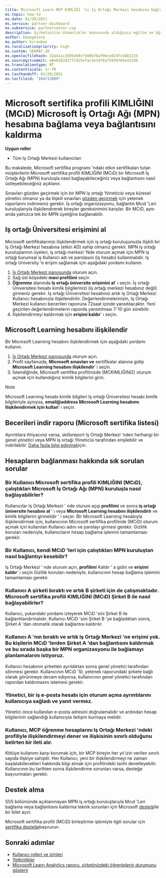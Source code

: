 ```yaml
---
title: Microsoft Learn MCP KIMLIĞI 'ni Iş Ortağı Merkezi hesabına bağlama
ms.topic: how-to
ms.date: 01/29/2021
ms.service: partner-dashboard
ms.subservice: partnercenter-csp
description: Şirketinizin Uzmanlıklar konusunda aldığınız eğitim ve öğrenme yollarını görebilmesi için, MCP KIMLIĞINIZI Iş Ortağı Merkezi hesabınızla ilişkilendirmeyi öğrenin.
author: kbangalore
ms.author: kiranban
ms.localizationpriority: high
ms.custom: SEOMAY.20
ms.openlocfilehash: 32a41ac1695d40cf300b76af96ce824fcd48122d
ms.sourcegitcommit: e8e8362d2777d25efac3e1076af5939765ed13d0
ms.translationtype: MT
ms.contentlocale: tr-TR
ms.lasthandoff: 03/20/2021
ms.locfileid: "104712809"
---
```

# <a name="link-or-unlink-a-microsoft-certification-profile-id-mcid-to-a-microsoft-partner-network-mpn-account"></a>Microsoft sertifika profili KIMLIĞINI (MCıD) Microsoft İş Ortağı Ağı (MPN) hesabına bağlama veya bağlantısını kaldırma

**Uygun roller**

- Tüm Iş Ortağı Merkezi kullanıcıları

Bu makalede, Microsoft sertifika programı 'ndaki etkin sertifikaları tutan müşterilerin Microsoft sertifika profili KIMLIĞINI (MCıD) bir Microsoft İş Ortağı Ağı (MPN) kuruluşla nasıl bağlayabileceğiniz veya bağlantısını nasıl üstleyebileceğiniz açıklanır.

Sınavları gözden geçirmek için bir MPN Iş ortağı Yöneticisi veya küresel yönetici olmanız ya da ilişkili sınavları [gözden geçirmek](https://partner.microsoft.com/pcv/partnership/competencies) için yetenek raporlarını indirmeniz gerekir. İş ortağı organizasyonu, bağlantılı Mcıd 'Leri kuruluşlarıyla ilişkilendirerek bireyler gereksinimini karşılar. Bir MCıD, aynı anda yalnızca tek bir MPN üyeliğine bağlanabilir.

## <a name="get-partner-university-access"></a>Iş ortağı Üniversitesi erişimini al

Microsoft sertifikalarınızı ilişkilendirmek için iş ortağı kuruluşunuzla ilişkili bir Iş Ortağı Merkezi hesabına (etkin AD) sahip olmanız gerekir. MPN iş ortağı kuruluşlarının üyeleri, iş ortağı merkezi 'Nde oturum açmak için MPN iş ortağı kurumsal iş Kullanıcı adı ve parolasını (iş hesabı) kullanmalıdır.
Iş ortağı University 'e erişim sağlamak için aşağıdaki yordamı kullanın.

1. [İş Ortağı Merkezi panosunda](https://partner.microsoft.com/dashboard/) oturum açın.
2. Sağ üst köşedeki **mavi profilimi** seçin
3. **Öğrenme** alanında **Iş ortağı üniversite erişimini al**' ı seçin. İş ortağı Üniversitesi hesabı kimlik bilgilerinizi (iş ortağı merkezi hesabınız değil) girmeniz gerekir. Iş ortağı Üniversitesi hesabınız artık Iş Ortağı Merkezi Kullanıcı hesabınızla ilişkilendirilir. Değerlendirmelerinizin, Iş Ortağı Merkezi kullanıcı becerileri raporuna 72saat içinde yansıtılacaktır. Yeni geçirilen değerlendirmelerin raporda yansıtılması 7-10 gün sürebilir.
4. İlişkilendirmeyi kaldırmak için **erişimi kaldır**' ı seçin.

## <a name="associate-a-microsoft-learning-account"></a>Microsoft Learning hesabını ilişkilendir

Bir Microsoft Learning hesabını ilişkilendirmek için aşağıdaki yordamı kullanın. 

1. [İş Ortağı Merkezi panosunda](https://partner.microsoft.com/dashboard/) oturum açın.
2. Profil sayfanızda, **Microsoft sınavları ve** sertifikalar alanına gidip **Microsoft Learning hesabını ilişkilendir**' i seçin.
3. İstendiğinde, Microsoft sertifika profilinizde (MCKIMLIĞINIZ) oturum açmak için kullandığınız kimlik bilgilerini girin.

>[!NOTE]
>Microsoft Learning hesabı kimlik bilgileri Iş ortağı Üniversitesi hesabı kimlik bilgileriyle aynıysa, **email@address Microsoft Learning hesabımı Ilişkilendirmek için kullan**' ı seçin.

## <a name="download-skills-report-microsoft-certification-list"></a>Becerileri indir raporu (Microsoft sertifika listesi)
Ayrıntılara ihtiyacınız varsa, skillsreport Iş Ortağı Merkezi 'nden herhangi bir genel yönetici veya MPN Iş ortağı Yöneticisi tarafından erişilebilir ve indirilebilir. [Daha fazla bilgi edinmek](./mpn-skills-report.md#view-skills-report-data)için.


## <a name="frequently-asked-questions-about-linking-accounts"></a>Hesapların bağlanması hakkında sık sorulan sorular

### <a name="how-can-a-user-link-their-microsoft-certification-profile-id-mcid-with-the-microsoft-partner-network-mpn-organization-they-work-for"></a>Bir Kullanıcı Microsoft sertifika profili KIMLIĞINI (MCıD), çalıştıkları Microsoft İş Ortağı Ağı (MPN) kuruluşla nasıl bağlayabilirler?

Kullanıcılar Iş Ortağı Merkezi ' nde oturum açıp **profilimi** ve sonra **iş ortağı üniversite hesabını al** ' ı veya **Microsoft Learning hesabını ilişkilendirir** ve kimlik bilgilerini girmelidir ' i seçer. Bir Microsoft Learning hesabıyla ilişkilendirmek için, kullanıcının Microsoft sertifika profilinde (MCıD) oturum açmak için kullanılan Kullanıcı adını ve parolayı girmesi gerekir. Gizlilik konuları nedeniyle, kullanıcıların hesap bağlama işlemini tamamlaması gerekir.  

### <a name="how-can-a-user-unlink-their-mcid-from-the-mpn-organization-they-work-for"></a>Bir Kullanıcı, kendi MCıD 'leri için çalıştıkları MPN kuruluştan nasıl bağlantıyı kesebilir?

Iş Ortağı Merkezi ' nde oturum açın, **profilimi** Kaldır ' a gidin ve **erişimi kaldır**' ı seçin Gizlilik konuları nedeniyle, kullanıcının hesap bağlama işlemini tamamlaması gerekir.

### <a name="the-user-left-company-a-and-now-works-for-company-b-how-can-they-link-their-microsoft-certification-profile-id-mcid-with-company-b"></a>Kullanıcı A şirketi bıraktı ve artık B şirketi için de çalışmaktadır. Microsoft sertifika profili KIMLIĞINI (MCıD) Şirket B ile nasıl bağlayabilirler?

Kullanıcı, yukarıdaki yordamı izleyerek MCıD 'sini Şirket B ile bağlantılandırmalıdır. Kullanıcı MCıD 'sini Şirket B 'ye bağladıktan sonra, Şirket A 'dan otomatik olarak bağlantısı kaldırılır.

### <a name="the-user-left-company-a-and-no-longer-has-access-to-partner-center-they-want-to-unlink-their-mcid-from-company-a-and-are-not-planning-to-link-it-with-another-mpn-organization-at-the-moment"></a>Kullanıcı A 'nın bıraktı ve artık Iş Ortağı Merkezi 'ne erişimi yok. Bu kişilerin MCıD 'lerden Şirket A 'dan bağlantısını kaldırmak ve bu sırada başka bir MPN organizasyonu ile bağlamayı planlamalarını istiyoruz.

Kullanıcı hesabının şirketten ayrıldıktan sonra genel yönetici tarafından silinmesi gerekir. Kullanıcının MCıD 'SI, yetenek raporundaki şirkete bağlı olarak görünmeye devam ediyorsa, kullanıcının genel yönetici tarafından rapordan kaldırmasını istemesi gerekir.

### <a name="the-admin-provided-sign-in-details-for-a-work-email-account-to-a-user-and-they-have-had-no-response"></a>Yönetici, bir iş e-posta hesabı için oturum açma ayrıntılarını kullanıcıya sağladı ve yanıt vermez.

Yönetici önce kullanılan e-posta adresini doğrulamalıdır ve ardından hesap bilgilerinin sağlandığı kullanıcıyla iletişim kurmaya melidir.

### <a name="a-user-tries-to-associate-their-mcp-learning-account-to-their-profile-in-partner-center-and-receives-a-message-that-their-association-is-limited"></a>Kullanıcı, MCP öğrenme hesaplarını Iş Ortağı Merkezi 'ndeki profiliyle ilişkilendirmeyi dener ve ilişkisinin sınırlı olduğunu belirten bir ileti alır.

Kötüye kullanımı karşı korumak için, bir MCP bireyin her yıl izin verilen sınırlı sayıda ilişkiye sahiptir. Her Kullanıcı, yeni bir ilişkilendirmeyi ne zaman başlatabilecekleri hakkında bilgi almak için profilindeki tarihi denetleyebilir. Kullanıcının bu tarihten sonra ilişkilendirme sorunları varsa, desteğe başvurmaları gerekir.  

## <a name="how-to-get-support"></a>Destek alma

SSS bölümünde açıklanmayan MPN iş ortağı kuruluşlarıyla Mcıd 'Leri bağlama veya bağlantısını kaldırma teknik sorunları için Microsoft [desteği](https://partner.microsoft.com/support)ile bir bilet açın.

Microsoft sertifika profili (MCıD) birleştirme işlemiyle ilgili sorular için [sertifika desteğe](https://aka.ms/mcpforum)başvurun.

## <a name="next-steps"></a>Sonraki adımlar

- [Kullanıcı rolleri ve izinleri](./permissions-overview.md)
- [Yetkinlikler](https://partner.microsoft.com/membership/competencies)
- [Microsoft Learn Analytics raporu, şirketinizdeki öğreniplerin durumunu gösterir](ms-learn-analytics.md)